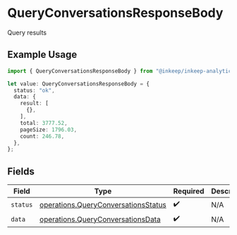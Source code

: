 # QueryConversationsResponseBody

Query results

## Example Usage

```typescript
import { QueryConversationsResponseBody } from "@inkeep/inkeep-analytics/models/operations";

let value: QueryConversationsResponseBody = {
  status: "ok",
  data: {
    result: [
      {},
    ],
    total: 3777.52,
    pageSize: 1796.03,
    count: 246.78,
  },
};
```

## Fields

| Field                                                                                      | Type                                                                                       | Required                                                                                   | Description                                                                                |
| ------------------------------------------------------------------------------------------ | ------------------------------------------------------------------------------------------ | ------------------------------------------------------------------------------------------ | ------------------------------------------------------------------------------------------ |
| `status`                                                                                   | [operations.QueryConversationsStatus](../../models/operations/queryconversationsstatus.md) | :heavy_check_mark:                                                                         | N/A                                                                                        |
| `data`                                                                                     | [operations.QueryConversationsData](../../models/operations/queryconversationsdata.md)     | :heavy_check_mark:                                                                         | N/A                                                                                        |